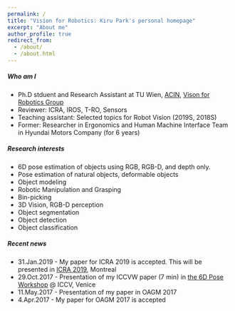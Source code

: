```yaml
---
permalink: /
title: "Vision for Robotics: Kiru Park's personal homepage"
excerpt: "About me"
author_profile: true
redirect_from:
  - /about/
  - /about.html
---
```


##### Who am I
- Ph.D stduent and Research Assistant at TU Wien, [ACIN](https://www.acin.tuwien.ac.at/en/), [Vison for Robotics Group](https://www.acin.tuwien.ac.at/en/vision-for-robotics/)
- Reviewer: ICRA, IROS, T-RO, Sensors
- Teaching assistant: Selected topics for Robot Vision (2019S, 2018S)
- Former: Researcher in Ergonomics and Human Machine Interface Team in Hyundai Motors Company (for 6 years)

##### Research interests
- 6D pose estimation of objects using RGB, RGB-D, and depth only.
- Pose estimation of natural objects, deformable objects
- Object modeling
- Robotic Manipulation and Grasping
- Bin-picking
- 3D Vision, RGB-D perception
- Object segmentation
- Object detection
- Object classification

##### Recent news
- 31.Jan.2019 - My paper for ICRA 2019 is accepted. This will be presented in [ICRA 2019](https://www.icra2019.org/), Montreal
- 29.Oct.2017 - Presentation of my ICCVW paper (7 min) in [the 6D Pose Workshop]((http://cmp.felk.cvut.cz/sixd/workshop_2017/)) @ ICCV, Venice
- 11.May.2017 - Presentation of my paper in OAGM 2017
- 4.Apr.2017 - My paper for OAGM 2017 is accepted
